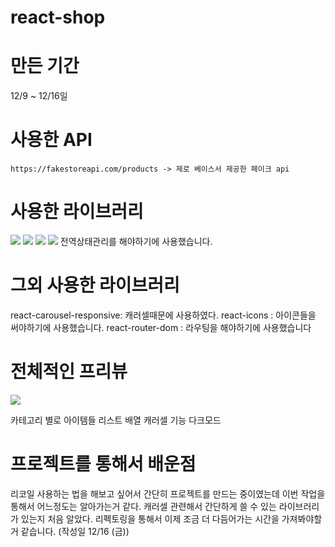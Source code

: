 # react-shop


# 만든 기간
  12/9 ~ 12/16일


# 사용한 API
    https://fakestoreapi.com/products -> 제로 베이스서 제공한 페이크 api

# 사용한 라이브러리
<div>
  <img src="https://img.shields.io/badge/react-61DAFB?style=for-the-badge&logo=react&logoColor=black">
  <img src="https://img.shields.io/badge/typescript-3178C6?style=for-the-badge&logo=typescript&logoColor=white">
  <img src="https://img.shields.io/badge/tailwind-06B6D4?style=for-the-badge&logo=tailwindCss&logoColor=black"> 
   <img src="https://img.shields.io/badge/recoil-0075EB?style=for-the-badge&logo=recoil&logoColor=black">  전역상태관리를 해야하기에 사용했습니다.
</div>

# 그외 사용한 라이브러리
  react-carousel-responsive: 캐러셀때문에 사용하였다.
  react-icons : 아이콘들을 써야하기에 사용했습니다.
  react-router-dom : 라우팅을 해야하기에 사용했습니다
  
# 전체적인 프리뷰

 <img src="https://user-images.githubusercontent.com/92585734/208072170-99f5501c-14ed-44c0-b300-bd8d1848f98f.gif"> 

  카테고리 별로 아이템들 리스트 배열 
  캐러셀 기능 
  다크모드
  
# 프로젝트를 통해서 배운점
  리코일 사용하는 법을 해보고 싶어서 간단히 프로젝트를 만드는 중이였는데 이번 작업을 통해서 어느정도는 알아가는거 같다.
  캐러셀 관련해서 간단하게 쓸 수 있는 라이브러리가 있는지 처음 알았다.
  리펙토링을 통해서 이제 조금 더 다듬어가는 시간을 가져봐야할거 같습니다. (작성일 12/16 (금))
